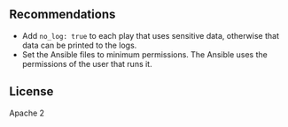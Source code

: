 

## Recommendations

* Add `no_log: true` to each play that uses sensitive data, otherwise that data can be printed to the logs.
* Set the Ansible files to minimum permissions. The Ansible uses the permissions of the user that runs it.

## License

Apache 2
